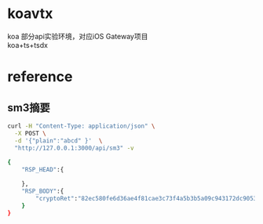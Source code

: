 # koavtx
koa 部分api实验环境，对应iOS Gateway项目  
koa+ts+tsdx

# reference
## sm3摘要
```bash
curl -H "Content-Type: application/json" \
  -X POST \
  -d '{"plain":"abcd" }'  \
  "http://127.0.0.1:3000/api/sm3" -v
  
{
    "RSP_HEAD":{

    },
    "RSP_BODY":{
        "cryptoRet":"82ec580fe6d36ae4f81cae3c73f4a5b3b5a09c943172dc9053c69fd8e18dca1e"
    }
}
```
